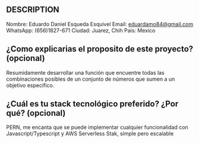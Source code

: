 ## DESCRIPTION

Nombre: Eduardo Daniel Esqueda Esquivel
Email: eduardamo84@gmail.com
WhatsApp: (656)1827-671
Ciudad: Juarez, Chih
Pais: Mexico

## ¿Como explicarias el proposito de este proyecto? (opcional)
 Resumidamente desarrollar una función que encuentre todas las combinaciones posibles de un conjunto de números que sumen a un objetivo específico. 

## ¿Cuál es tu stack tecnológico preferido? ¿Por qué? (opcional)
PERN, me encanta que se puede implementar cualquier funcionalidad con Javascript/Typescript  y AWS Serverless Stak, simple pero escalable